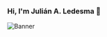 ### Hi, I'm Julián A. Ledesma 👋

![Banner](https://github.com/Ledesmaxz/Ledesmaxz/assets/84403159/ccb33507-ac65-49af-a3dd-f9d98930a4be)

<!--
**Ledesmaxz/Ledesmaxz** is a ✨ _special_ ✨ repository because its `README.md` (this file) appears on your GitHub profile.

Here are some ideas to get you started:

- 🔭 I’m currently working on ...
- 🌱 I’m currently learning ...
- 👯 I’m looking to collaborate on ...
- 🤔 I’m looking for help with ...
- 💬 Ask me about ...
- 📫 How to reach me: ...
- 😄 Pronouns: ...
- ⚡ Fun fact: ...
-->
